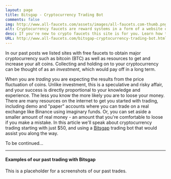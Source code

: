 ```yaml
---
layout: page
title: Bitsgap - Cryptocurrency Trading Bot
comments: false
img: http://www.all-faucets.com/assets/images/all-faucets.com-thumb.png
alt: Cryptocurrency faucets are reward systems in a form of a website or an app that dispense free coins.
desc: If you're new to crypto faucets this site is for you. Learn how to maximize the value of your time and effort while claiming from free bitcoin faucet sites.
URL: http://www.all-faucets.com/bitsgap-cryptocurrency-trading-bot.html
---
```

<link rel="stylesheet" href="https://cdnjs.cloudflare.com/ajax/libs/normalize/5.0.0/normalize.min.css">

In our past posts we listed sites with free faucets to obtain major cryptocurrency such as bitcoin (BTC) as well as resources to get and increase your alt coins. Collecting and holding on to your cryptocurrency can be thought of as an <i>investment</i>, which would pay off in  a long term.

When you are <i>trading</i> you are expecting the results from the price fluctuation of coins. Unlike investment, this is a speculative and risky affair, and your success is directly proportional to your knowledge and experience. The less you know the more likely you are to loose your money. There are many resources on the internet to get you started with trading, including demo and "paper" accounts where you can trade on a real exchange like Binance using imaginary funds. Or, you can set aside a smaller amount of real money - an amount that you're comfortable to loose if you make a mistake. In this article we'll speak about cryptocurrency trading starting with just $50, and using a <a href="http://bit.ly/www-bitsgap" target="_blank">Bitsgap</a> trading bot that would assist you along the way.

To be continued...

---
#### Examples of our past trading with Bitsgap

This is a placeholder for a screenshots of our past trades.
